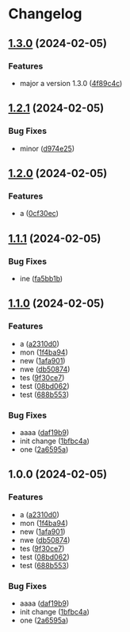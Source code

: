 # Changelog

## [1.3.0](https://github.com/nprashiyer/rp-monokle/compare/v1.2.1...v1.3.0) (2024-02-05)


### Features

* major a version 1.3.0 ([4f89c4c](https://github.com/nprashiyer/rp-monokle/commit/4f89c4cc89e17d2d7f3b60a876beb8871ba2c610))

## [1.2.1](https://github.com/nprashiyer/rp-monokle/compare/v1.2.0...v1.2.1) (2024-02-05)


### Bug Fixes

* minor ([d974e25](https://github.com/nprashiyer/rp-monokle/commit/d974e2563a2622d31dd669ae9afa8a2a6457d98e))

## [1.2.0](https://github.com/nprashiyer/rp-monokle/compare/v1.1.1...v1.2.0) (2024-02-05)


### Features

* a ([0cf30ec](https://github.com/nprashiyer/rp-monokle/commit/0cf30ece7236deba7a62f5488285739ab14903e8))

## [1.1.1](https://github.com/nprashiyer/rp-monokle/compare/v1.1.0...v1.1.1) (2024-02-05)


### Bug Fixes

* ine ([fa5bb1b](https://github.com/nprashiyer/rp-monokle/commit/fa5bb1b09656f08cf7120526f2a955d713f5de53))

## [1.1.0](https://github.com/nprashiyer/rp-monokle/compare/v1.0.0...v1.1.0) (2024-02-05)


### Features

* a ([a2310d0](https://github.com/nprashiyer/rp-monokle/commit/a2310d049679662315997328c0ef7d4918bf7029))
* mon ([1f4ba94](https://github.com/nprashiyer/rp-monokle/commit/1f4ba940624c23626d5671ca4f4cab84f88e2692))
* new ([1afa901](https://github.com/nprashiyer/rp-monokle/commit/1afa90162c844da0a326ac9f724202b8c7b71229))
* nwe ([db50874](https://github.com/nprashiyer/rp-monokle/commit/db50874e73232aa0c711830421958f1d3e53a221))
* tes ([9f30ce7](https://github.com/nprashiyer/rp-monokle/commit/9f30ce7bed049711d43203c8198e2fc0bc7c3022))
* test ([08bd062](https://github.com/nprashiyer/rp-monokle/commit/08bd062b642a06b43637f25bf3d9a741b629f6f2))
* test ([688b553](https://github.com/nprashiyer/rp-monokle/commit/688b55320325493ccacd46a64ea6ddf360287550))


### Bug Fixes

* aaaa ([daf19b9](https://github.com/nprashiyer/rp-monokle/commit/daf19b9bf700e71e4ead246c5dba5241f93d4935))
* init change ([1bfbc4a](https://github.com/nprashiyer/rp-monokle/commit/1bfbc4a13b3db13c585e75b8ac440489f1772f2d))
* one ([2a6595a](https://github.com/nprashiyer/rp-monokle/commit/2a6595a78a8418fb1a253088d0e7249e66c9f93e))

## 1.0.0 (2024-02-05)


### Features

* a ([a2310d0](https://github.com/nprashiyer/rp-monokle/commit/a2310d049679662315997328c0ef7d4918bf7029))
* mon ([1f4ba94](https://github.com/nprashiyer/rp-monokle/commit/1f4ba940624c23626d5671ca4f4cab84f88e2692))
* new ([1afa901](https://github.com/nprashiyer/rp-monokle/commit/1afa90162c844da0a326ac9f724202b8c7b71229))
* nwe ([db50874](https://github.com/nprashiyer/rp-monokle/commit/db50874e73232aa0c711830421958f1d3e53a221))
* tes ([9f30ce7](https://github.com/nprashiyer/rp-monokle/commit/9f30ce7bed049711d43203c8198e2fc0bc7c3022))
* test ([08bd062](https://github.com/nprashiyer/rp-monokle/commit/08bd062b642a06b43637f25bf3d9a741b629f6f2))
* test ([688b553](https://github.com/nprashiyer/rp-monokle/commit/688b55320325493ccacd46a64ea6ddf360287550))


### Bug Fixes

* aaaa ([daf19b9](https://github.com/nprashiyer/rp-monokle/commit/daf19b9bf700e71e4ead246c5dba5241f93d4935))
* init change ([1bfbc4a](https://github.com/nprashiyer/rp-monokle/commit/1bfbc4a13b3db13c585e75b8ac440489f1772f2d))
* one ([2a6595a](https://github.com/nprashiyer/rp-monokle/commit/2a6595a78a8418fb1a253088d0e7249e66c9f93e))
